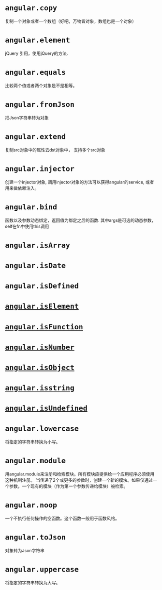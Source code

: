 # `angular.copy`

复制一个对象或者一个数组（好吧，万物皆对象，数组也是一个对象）

# `angular.element`

jQuery 引用，使用jQuery的方法.

# `angular.equals`

比较两个值或者两个对象是不是相等。

# `angular.fromJson`

把Json字符串转为对象

# `angular.extend`

复制src对象中的属性去dst对象中， 支持多个src对象

# `angular.injector`

创建一个injector对象, 调用injector对象的方法可以获得angular的service, 或者用来做依赖注入。

# `angular.bind`

函数以及参数动态绑定，返回值为绑定之后的函数. 其中args是可选的动态参数，self在fn中使用this调用

# `angular.isArray`

# `angular.isDate`

# `angular.isDefined`

# [`angular.isElement`](http://www.angularjs.net.cn/api/64.html)

# [`angular.isFunction`](http://www.angularjs.net.cn/api/65.html)

# [`angular.isNumber`](http://www.angularjs.net.cn/api/66.html)

# [`angular.isObject`](http://www.angularjs.net.cn/api/67.html)

# [`angular.isstring`](http://www.angularjs.net.cn/api/68.html)

# [`angular.isUndefined`](http://www.angularjs.net.cn/api/69.html)

# `angular.lowercase`

将指定的字符串转换为小写。

# `angular.module`

用angular.module来注册和检索模块。所有模块应提供给一个应用程序必须使用这种机制注册。 当传递了2个或更多的参数时，创建一个新的模块。如果仅通过一个参数，一个现有的模块（作为第一个参数传递给模块）被检索。

# `angular.noop`

一个不执行任何操作的空函数。这个函数一般用于函数风格。

# `angular.toJson`

对象转为Json字符串

# `angular.uppercase`

将指定的字符串转换为大写。

